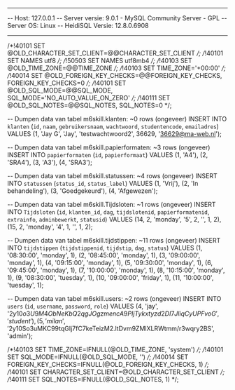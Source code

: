-- --------------------------------------------------------
-- Host:                         127.0.0.1
-- Server versie:                9.0.1 - MySQL Community Server - GPL
-- Server OS:                    Linux
-- HeidiSQL Versie:              12.8.0.6908
-- --------------------------------------------------------

/*!40101 SET @OLD_CHARACTER_SET_CLIENT=@@CHARACTER_SET_CLIENT */;
/*!40101 SET NAMES utf8 */;
/*!50503 SET NAMES utf8mb4 */;
/*!40103 SET @OLD_TIME_ZONE=@@TIME_ZONE */;
/*!40103 SET TIME_ZONE='+00:00' */;
/*!40014 SET @OLD_FOREIGN_KEY_CHECKS=@@FOREIGN_KEY_CHECKS, FOREIGN_KEY_CHECKS=0 */;
/*!40101 SET @OLD_SQL_MODE=@@SQL_MODE, SQL_MODE='NO_AUTO_VALUE_ON_ZERO' */;
/*!40111 SET @OLD_SQL_NOTES=@@SQL_NOTES, SQL_NOTES=0 */;

-- Dumpen data van tabel m6skill.klanten: ~0 rows (ongeveer)
INSERT INTO `klanten` (`id`, `naam`, `gebruikersnaam`, `wachtwoord`, `studentencode`, `emailadres`) VALUES
	(1, 'Jay G', 'Jay', 'testwachtwoord2', 36629, '36629@ma-web.nl');

-- Dumpen data van tabel m6skill.papierformaten: ~3 rows (ongeveer)
INSERT INTO `papierformaten` (`id`, `papierformaat`) VALUES
	(1, 'A4'),
	(2, 'SRA4'),
	(3, 'A3'),
	(4, 'SRA3');

-- Dumpen data van tabel m6skill.statussen: ~4 rows (ongeveer)
INSERT INTO `statussen` (`status_id`, `status_label`) VALUES
	(1, 'Vrij'),
	(2, 'In behandeling'),
	(3, 'Goedgekeurd'),
	(4, 'Afgewezen');

-- Dumpen data van tabel m6skill.Tijdsloten: ~1 rows (ongeveer)
INSERT INTO `Tijdsloten` (`id`, `klanten_id`, `dag`, `tijdslotenid`, `papierformatenid`, `extrainfo`, `adminbewerkt`, `statusid`) VALUES
	(14, 2, 'monday', '5', 2, '', 1, 2),
	(15, 2, 'monday', '4', 1, '', 1, 2);

-- Dumpen data van tabel m6skill.tijdstippen: ~11 rows (ongeveer)
INSERT INTO `tijdstippen` (`tijdstippenid`, `tijdstip`, `dag`, `status`) VALUES
	(1, '08:30:00', 'monday', 1),
	(2, '08:45:00', 'monday', 1),
	(3, '09:00:00', 'monday', 1),
	(4, '09:15:00', 'monday', 1),
	(5, '09:30:00', 'monday', 1),
	(6, '09:45:00', 'monday', 1),
	(7, '10:00:00', 'monday', 1),
	(8, '10:15:00', 'monday', 1),
	(9, '08:30:00', 'tuesday', 1),
	(10, '09:00:00', 'friday', 1),
	(11, '10:00:00', 'tuesday', 1);

-- Dumpen data van tabel m6skill.users: ~2 rows (ongeveer)
INSERT INTO `users` (`id`, `username`, `password`, `role`) VALUES
	(4, 'jay', '$2y$10$o3U9M4ObNeKbQ2qgJOgzmencA9PIjTykxtyzd2DI7JliqCyUPFvoG', 'student'),
	(5, 'milan', '$2y$10$So3uMKC99tqGIj7fC7keTeizM2.ltDvm9ZMlXLRWtmm/r3wqry2BS', 'admin');

/*!40103 SET TIME_ZONE=IFNULL(@OLD_TIME_ZONE, 'system') */;
/*!40101 SET SQL_MODE=IFNULL(@OLD_SQL_MODE, '') */;
/*!40014 SET FOREIGN_KEY_CHECKS=IFNULL(@OLD_FOREIGN_KEY_CHECKS, 1) */;
/*!40101 SET CHARACTER_SET_CLIENT=@OLD_CHARACTER_SET_CLIENT */;
/*!40111 SET SQL_NOTES=IFNULL(@OLD_SQL_NOTES, 1) */;
